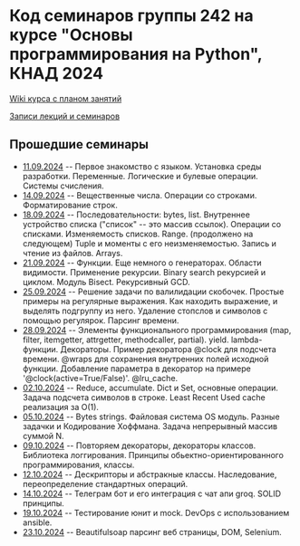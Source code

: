 # Код семинаров группы 242 на курсе "Основы программирования на Python", КНАД 2024

[Wiki курса с планом занятий](http://wiki.cs.hse.ru/Программирование_на_Python_КНАД_24/25)

[Записи лекций и семинаров](https://disk.yandex.ru/d/9QIaLG9R4CZedA)

## Прошедшие семинары
- [11.09.2024](seminar_1_intro.ipynb) -- Первое знакомство с языком. Установка среды разработки. Переменные. Логические и булевые операции. Системы счисления.
- [14.09.2024](seminar_2_strings.ipynb) -- Вещественные числа. Операции со строками. Форматирование строк.
- [18.09.2024](seminar_3_sequences.ipynb) -- Последовательности: bytes, list. Внутреннее устройство списка ("список" -- это массив ссылок). Операции со списками. Изменяемость списков. Range. (продолжено на следующем) Tuple и моменты с его неизменяемостью. Запись и чтение из файлов. Arrays.
- [21.09.2024](seminar_4_func_basics.ipynb) -- Функции. Еще немного о генераторах. Области видимости. Применение рекурсии. Binary search рекурсией и циклом. Модуль Bisect. Рекурсивный GCD.
- [25.09.2024](seminar_5_regexp.ipynb) -- Решение задачи по валилидации скобочек. Простые примеры на регулярные выражения. Как находить выражение, и выделять подгруппу из него. Удаление стопслов и символов с помощью регулярок. Парсинг времени.
- [28.09.2024](seminar_6_decorators.ipynb) -- Элементы функционального программирования (map, filter, itemgetter, attrgetter, methodcaller, partial). yield. lambda-функции. Декораторы. Пример декоратора @clock для подсчета времени. @wraps для сохранения внутренних полей исходной функции. Добавление параметра в декоратор на примере '@clock(active=True/False)'. @lru_cache.
- [02.10.2024](seminar_7_dicts.ipynb) -- Reduce, accumulate. Dict и Set, основные операции. Задача подсчета символов в строке. Least Recent Used cache реализация за O(1).
- [05.10.2024](seminar_8_coding.ipynb) -- Bytes strings. Файловая система OS модуль. Разные задачки и Кодирование Хоффмана. Задача непрерывный массив суммой N.
- [09.10.2024](seminar_9_classes_decos.ipynb) -- Повторяем декораторы, декораторы классов. Библиотека логгирования. Принципы обьектно-ориентированного программирования, классы.
- [12.10.2024](seminar_10_oops.ipynb) -- Дескрипторы и абстракные классы. Наследование, переопределение стандартных операций.
- [14.10.2024](seminar_11_telegram_bot.ipynb) -- Телеграм бот и его интеграция с чат апи groq. SOLID принципы.
- [19.10.2024](seminar_12_testing.ipynb) -- Тестирование юнит и mock. DevOps с использованием ansible.
- [23.10.2024](seminar_13_parsing.ipynb) -- Beautifulsoap парсинг веб страницы, DOM, Selenium.
